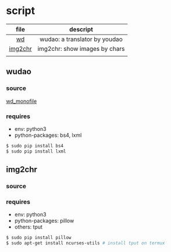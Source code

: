# script

| file                | descript                      |
| :-:                 | :-:                           |
| [wd](#wudao)        | wudao: a translator by youdao |
| [img2chr](#img2chr) | img2chr: show images by chars |
|                     |                               |

## wudao
### source
[wd_monofile](https://github.com/ChestnutHeng/Wudao-dict/blob/master/wd_monofile)

### requires
- env: python3
- python-packages: bs4, lxml
```sh
$ sudo pip install bs4
$ sudo pip install lxml
```

## img2chr
### source

### requires
- env: python3
- python-packages: pillow
- others: tput
```sh
$ sudo pip install pillow
$ sudo apt-get install ncurses-utils # install tput on termux
```

